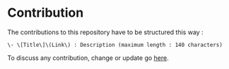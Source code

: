 # Contribution

The contributions to this repository have to be structured this way :

    \- \[Title\]\(Link\) : Description (maximum length : 140 characters)

To discuss any contribution, change or update go [here](https://hackathonhut.slack.com/messages/C7W59NBLJ/).

